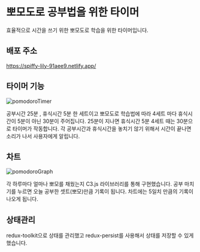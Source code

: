 # 뽀모도로 공부법을 위한 타이머

효율적으로 시간을 쓰기 위한 뽀모도로 학습을 위한 타이머입니다.

## 배포 주소
https://spiffy-lily-91aee9.netlify.app/

## 타이머 기능
![pomodoroTimer](https://user-images.githubusercontent.com/81218474/187140726-3270d415-4b64-4315-819b-60467c1eb424.gif)

공부시간 25분 , 휴식시간 5분 한 세트이고 뽀모도로 학습법에 따라 4세트 마다 휴식시간이 5분이 아닌 30분이 주어집니다.
25분이 지나면 휴식시간 5분 4세트 때는 30분으로 타이머가 작동합니다. 각 공부시간과 휴식시간을 놓치기 않기 위해서 시간이 끝나면 소리가 나서 사용자에게 알립니다.

## 차트
![pomodoroGraph](https://user-images.githubusercontent.com/81218474/187140534-359891fb-c72a-4907-9934-059aead11176.gif)

각 하루마다 얼마나 뽀모를 채웠는지 C3.js 라이브러리를 통해 구현했습니다. 공부 마치기를 누르면 오늘 공부한 셋트(뽀모)만큼 기록이 됩니다. 차트에는 5일치 만큼의 기록이 나오게 됩니다.

## 상태관리

redux-toolkit으로 상태를 관리했고 redux-persist를 사용해서 상태를 저장할 수 있게 했습니다.
